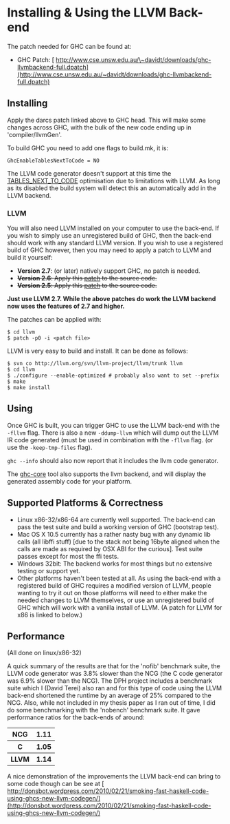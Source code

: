 # Installing & Using the LLVM Back-end


The patch needed for GHC can be found at:

- GHC Patch: [ http://www.cse.unsw.edu.au/\~davidt/downloads/ghc-llvmbackend-full.dpatch](http://www.cse.unsw.edu.au/~davidt/downloads/ghc-llvmbackend-full.dpatch)

## Installing


Apply the darcs patch linked above to GHC head. This will make some changes across GHC, with the bulk of the new code ending up in 'compiler/llvmGen'.


To build GHC you need to add one flags to build.mk, it is:

```wiki
GhcEnableTablesNextToCode = NO
```


The LLVM code generator doesn't support at this time the [TABLES_NEXT_TO_CODE](commentary/rts/storage/heap-objects?redirectedfrom=-commentary/rts/heap-objects#) optimisation due to limitations with LLVM. As long as its disabled the build system will detect this an automatically add in the LLVM backend.

### LLVM


You will also need LLVM installed on your computer to use the back-end. If you wish to simply use an unregistered build of GHC, then the back-end should work with any standard LLVM version. If you wish to use a registered build of GHC however, then you may need to apply a patch to LLVM and build it yourself:

- **Version 2.7**: (or later) natively support GHC, no patch is needed.
- ~~**Version 2.6**: Apply this [ patch](http://www.cse.unsw.edu.au/~davidt/downloads/llvm-ghc-callconv-2.6.patch) to the source code.~~
- ~~**Version 2.5**: Apply this [ patch](http://www.cse.unsw.edu.au/~davidt/downloads/llvm-ghc-callconv-2.5.patch) to the source code.~~

**Just use LLVM 2.7. While the above patches do work the LLVM backend now uses the features of 2.7 and higher.**


The patches can be applied with:

```wiki
$ cd llvm
$ patch -p0 -i <patch file>
```


LLVM is very easy to build and install. It can be done as follows:

```wiki
$ svn co http://llvm.org/svn/llvm-project/llvm/trunk llvm
$ cd llvm
$ ./configure --enable-optimized # probably also want to set --prefix
$ make
$ make install
```

## Using


Once GHC is built, you can trigger GHC to use the LLVM back-end with the `-fllvm` flag. There is also a new `-ddump-llvm` which will dump out the LLVM IR code generated (must be used in combination with the `-fllvm` flag. (or use the `-keep-tmp-files` flag).

`ghc --info` should also now report that it includes the llvm code generator.


The [ ghc-core](http://hackage.haskell.org/package/ghc-core) tool also supports the llvm backend, and will display the generated assembly code for your platform.

## Supported Platforms & Correctness

- Linux x86-32/x86-64 are currently well supported. The back-end can pass the test suite and build a working version of GHC (bootstrap test).
- Mac OS X 10.5 currently has a rather nasty bug with any dynamic lib calls (all libffi stuff) \[due to the stack not being 16byte aligned when the calls are made as required by OSX ABI for the curious\]. Test suite passes except for most the ffi tests.
- Windows 32bit: The backend works for most things but no extensive testing or support yet.
- Other platforms haven't been tested at all. As using the back-end with a registered build of GHC requires a modified version of LLVM, people wanting to try it out on those platforms will need to either make the needed changes to LLVM themselves, or use an unregistered build of GHC which will work with a vanilla install of LLVM. (A patch for LLVM for x86 is linked to below.)

## Performance


(All done on linux/x86-32)


A quick summary of the results are that for the 'nofib' benchmark suite, the LLVM code generator was 3.8% slower than the NCG (the C code generator was 6.9% slower than the NCG). The DPH project includes a benchmark suite which I (David Terei) also ran and for this type of code using the LLVM back-end shortened the runtime by an average of 25% compared to the NCG. Also, while not included in my thesis paper as I ran out of time, I did do some benchmarking with the 'nobench' benchmark suite. It gave performance ratios for the back-ends of around:

<table><tr><th>NCG </th>
<th> 1.11
</th></tr>
<tr><th>C </th>
<th> 1.05
</th></tr>
<tr><th>LLVM </th>
<th> 1.14
</th></tr></table>


A nice demonstration of the improvements the LLVM back-end can bring to some code though can be see at [ http://donsbot.wordpress.com/2010/02/21/smoking-fast-haskell-code-using-ghcs-new-llvm-codegen/](http://donsbot.wordpress.com/2010/02/21/smoking-fast-haskell-code-using-ghcs-new-llvm-codegen/)